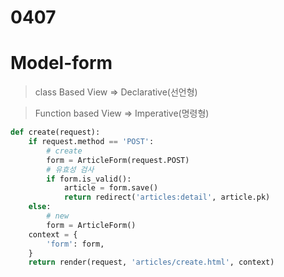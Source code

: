 # 0407

# Model-form

> class Based View => Declarative(선언형)



> Function based View => Imperative(명령형)

```python
def create(request):
    if request.method == 'POST':
        # create
        form = ArticleForm(request.POST)
        # 유효성 검사
        if form.is_valid():
            article = form.save()
            return redirect('articles:detail', article.pk)
    else:
        # new
        form = ArticleForm()
    context = {
        'form': form,
    }
    return render(request, 'articles/create.html', context)
```